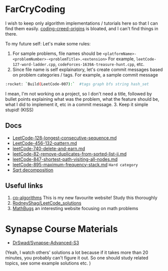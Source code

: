 # FarCryCoding
I wish to keep only algorithm implementations / tutorials here so that I can find them easily. 
[coding-creed-origins](https://github.com/fahimfarhan/coding-creed-origins) is bloated, and I can't find things in there.

To my future self: Let's make some rules:
1. For sample problems, file names should be `<platformName>-<problemNumber>-<problemTitle>.<extension>`
  For example, `leetCode-127-word-ladder.cpp`, `codeForces-1639A-treasure-hunt.cpp`, etc.
2. Since file name is self explainatory, let's create commit messages based on problem categories / tags.
  For example, a sample commit message 
```bash
:rocket: `Build(LeetCode-007):`  #tags graph bfs string hash_set
```
  I mean, I'm not working on a project, so I don't need a title, followed by bullet points explaining what was the 
  problem, what the feature should be, what I did to implement it, etc in a commit message.
3. Keep it simple stupid! (KISS)

## Docs
* [LeetCode-128-longest-consecutive-sequence.md](./docs/leetCode/LeetCode-128-longest-consecutive-sequence.md)
* [LeetCode-456-132-pattern.md](./docs/leetCode/LeetCode-456-132-pattern.md)
* [leetCode-740-delete-and-earn.md](./docs/leetCode/leetCode-740-delete-and-earn.md)
* [leetCode-82-remove-duplicates-from-sorted-list-ii.md](./docs/leetCode/leetCode-82-remove-duplicates-from-sorted-list-ii.md)
* [leetCode-847-shortest-path-visiting-all-nodes.md](./docs/leetCode/leetCode-847-shortest-path-visiting-all-nodes.md)
* [leetCode-895-maximum-frequency-stack.md](./docs/leetCode/leetCode-895-maximum-frequency-stack.md)  `Hard category`
* [Sqrt decomposition](./docs/e-maxx-eng/sqrt_decomposition.md)

## Useful links
1. [cp-algorithms](https://cp-algorithms.com/index.html) This is my new favourite website! Study this thoroughly
2. [RodneyShag/LeetCode_solutions](https://github.com/RodneyShag/LeetCode_solutions) 
3. [MathBugs](https://st3inum.github.io/) an interesting website focusing on math problems

# Synapse Course Materials
* [DrSwad/Synapse-Advanced-S3](https://github.com/DrSwad/Synapse-Advanced-S3)

(Yeah, I watch others' solutions a lot because if it takes more than 20 minutes, you probably can't figure it out. So one should 
study related topics, see some example solutions etc. )

